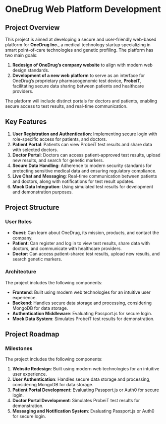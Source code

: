 # OneDrug Web Platform Development

## Project Overview

This project is aimed at developing a secure and user-friendly web-based platform for **OneDrug Inc.**, a medical technology startup specializing in smart point-of-care technologies and genetic profiling. The platform has two main goals:  
1. **Redesign of OneDrug’s company website** to align with modern web design standards.  
2. **Development of a new web platform** to serve as an interface for OneDrug’s proprietary pharmacogenomic test device, **ProbeiT**, facilitating secure data sharing between patients and healthcare providers.  

The platform will include distinct portals for doctors and patients, enabling secure access to test results, and real-time communication.

## Key Features

1. **User Registration and Authentication**: Implementing secure login with role-specific access for patients, and doctors.
2. **Patient Portal**: Patients can view ProbeiT test results and share data with selected doctors.
3. **Doctor Portal**: Doctors can access patient-approved test results, upload new results, and search for genetic markers.
4. **Secure Data Handling**: Adherence to modern security standards for protecting sensitive medical data and ensuring regulatory compliance.
5. **Live Chat and Messaging**: Real-time communication between patients and doctors, along with notifications for test result updates.
6. **Mock Data Integration**: Using simulated test results for development and demonstration purposes.

## Project Structure

### User Roles
- **Guest**: Can learn about OneDrug, its mission, products, and contact the company.
- **Patient**: Can register and log in to view test results, share data with doctors, and communicate with healthcare providers.
- **Doctor**: Can access patient-shared test results, upload new results, and search genetic markers.

### Architecture
The project includes the following components:
- **Frontend**: Built using modern web technologies for an intuitive user experience.
- **Backend**: Handles secure data storage and processing, considering MongoDB for data storage.
- **Authentication Middleware**: Evaluating Passport.js for secure login.
- **Mock Data System**: Simulates ProbeiT test results for demonstration.

## Project Roadmap

### Milestones
The project includes the following components:
1. **Website Redesign**: Built using modern web technologies for an intuitive user experience.
2. **User Authentication**: Handles secure data storage and processing, considering MongoDB for data storage.
3. **Patient Portal Development**: Evaluating Passport.js or Auth0 for secure login.
4. **Doctor Portal Development**: Simulates ProbeiT test results for demonstration.
5. **Messaging and Notification System**: Evaluating Passport.js or Auth0 for secure login.

